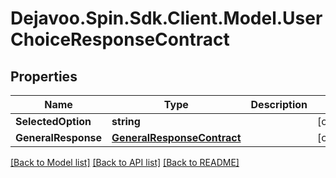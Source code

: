 # Dejavoo.Spin.Sdk.Client.Model.UserChoiceResponseContract
## Properties

Name | Type | Description | Notes
------------ | ------------- | ------------- | -------------
**SelectedOption** | **string** |  | [optional] 
**GeneralResponse** | [**GeneralResponseContract**](GeneralResponseContract.md) |  | [optional] 

[[Back to Model list]](../README.md#documentation-for-models) [[Back to API list]](../README.md#documentation-for-api-endpoints) [[Back to README]](../README.md)

